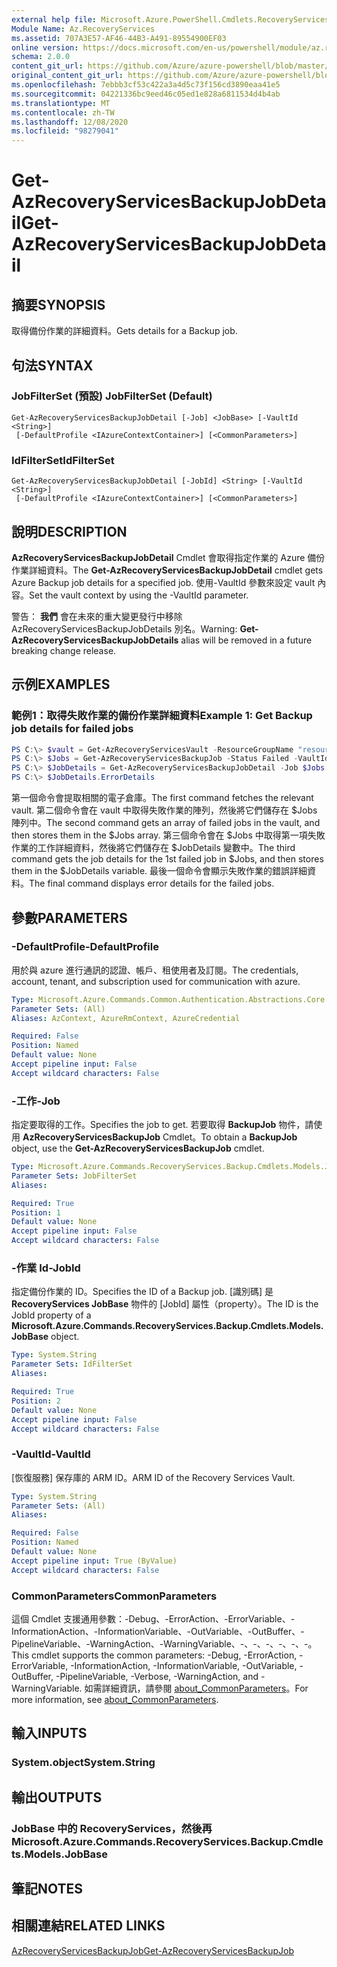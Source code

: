 ```yaml
---
external help file: Microsoft.Azure.PowerShell.Cmdlets.RecoveryServices.Backup.dll-Help.xml
Module Name: Az.RecoveryServices
ms.assetid: 707A3E57-AF46-44B3-A491-89554900EF03
online version: https://docs.microsoft.com/en-us/powershell/module/az.recoveryservices/get-azrecoveryservicesbackupjobdetail
schema: 2.0.0
content_git_url: https://github.com/Azure/azure-powershell/blob/master/src/RecoveryServices/RecoveryServices/help/Get-AzRecoveryServicesBackupJobDetail.md
original_content_git_url: https://github.com/Azure/azure-powershell/blob/master/src/RecoveryServices/RecoveryServices/help/Get-AzRecoveryServicesBackupJobDetail.md
ms.openlocfilehash: 7ebbb3cf53c422a3a4d5c73f156cd3890eaa41e5
ms.sourcegitcommit: 04221336bc9eed46c05ed1e828a6811534d4b4ab
ms.translationtype: MT
ms.contentlocale: zh-TW
ms.lasthandoff: 12/08/2020
ms.locfileid: "98279041"
---
```

# <span data-ttu-id="0bef6-101">Get-AzRecoveryServicesBackupJobDetail</span><span class="sxs-lookup"><span data-stu-id="0bef6-101">Get-AzRecoveryServicesBackupJobDetail</span></span>

## <span data-ttu-id="0bef6-102">摘要</span><span class="sxs-lookup"><span data-stu-id="0bef6-102">SYNOPSIS</span></span>

<span data-ttu-id="0bef6-103">取得備份作業的詳細資料。</span><span class="sxs-lookup"><span data-stu-id="0bef6-103">Gets details for a Backup job.</span></span>

## <span data-ttu-id="0bef6-104">句法</span><span class="sxs-lookup"><span data-stu-id="0bef6-104">SYNTAX</span></span>

### <span data-ttu-id="0bef6-105">JobFilterSet (預設) </span><span class="sxs-lookup"><span data-stu-id="0bef6-105">JobFilterSet (Default)</span></span>
```
Get-AzRecoveryServicesBackupJobDetail [-Job] <JobBase> [-VaultId <String>]
 [-DefaultProfile <IAzureContextContainer>] [<CommonParameters>]
```

### <span data-ttu-id="0bef6-106">IdFilterSet</span><span class="sxs-lookup"><span data-stu-id="0bef6-106">IdFilterSet</span></span>
```
Get-AzRecoveryServicesBackupJobDetail [-JobId] <String> [-VaultId <String>]
 [-DefaultProfile <IAzureContextContainer>] [<CommonParameters>]
```

## <span data-ttu-id="0bef6-107">說明</span><span class="sxs-lookup"><span data-stu-id="0bef6-107">DESCRIPTION</span></span>

<span data-ttu-id="0bef6-108">**AzRecoveryServicesBackupJobDetail** Cmdlet 會取得指定作業的 Azure 備份作業詳細資料。</span><span class="sxs-lookup"><span data-stu-id="0bef6-108">The **Get-AzRecoveryServicesBackupJobDetail** cmdlet gets Azure Backup job details for a specified job.</span></span>
<span data-ttu-id="0bef6-109">使用-VaultId 參數來設定 vault 內容。</span><span class="sxs-lookup"><span data-stu-id="0bef6-109">Set the vault context by using the -VaultId parameter.</span></span>

<span data-ttu-id="0bef6-110">警告： **我們** 會在未來的重大變更發行中移除 AzRecoveryServicesBackupJobDetails 別名。</span><span class="sxs-lookup"><span data-stu-id="0bef6-110">Warning: **Get-AzRecoveryServicesBackupJobDetails** alias will be removed in a future breaking change release.</span></span>

## <span data-ttu-id="0bef6-111">示例</span><span class="sxs-lookup"><span data-stu-id="0bef6-111">EXAMPLES</span></span>

### <span data-ttu-id="0bef6-112">範例1：取得失敗作業的備份作業詳細資料</span><span class="sxs-lookup"><span data-stu-id="0bef6-112">Example 1: Get Backup job details for failed jobs</span></span>

```powershell
PS C:\> $vault = Get-AzRecoveryServicesVault -ResourceGroupName "resourceGroup" -Name "vaultName"
PS C:\> $Jobs = Get-AzRecoveryServicesBackupJob -Status Failed -VaultId $vault.ID
PS C:\> $JobDetails = Get-AzRecoveryServicesBackupJobDetail -Job $Jobs[0] -VaultId $vault.ID
PS C:\> $JobDetails.ErrorDetails
```

<span data-ttu-id="0bef6-113">第一個命令會提取相關的電子倉庫。</span><span class="sxs-lookup"><span data-stu-id="0bef6-113">The first command fetches the relevant vault.</span></span> <span data-ttu-id="0bef6-114">第二個命令會在 vault 中取得失敗作業的陣列，然後將它們儲存在 $Jobs 陣列中。</span><span class="sxs-lookup"><span data-stu-id="0bef6-114">The second command gets an array of failed jobs in the vault, and then stores them in the $Jobs array.</span></span>
<span data-ttu-id="0bef6-115">第三個命令會在 $Jobs 中取得第一項失敗作業的工作詳細資料，然後將它們儲存在 $JobDetails 變數中。</span><span class="sxs-lookup"><span data-stu-id="0bef6-115">The third command gets the job details for the 1st failed job in $Jobs, and then stores them in the $JobDetails variable.</span></span>
<span data-ttu-id="0bef6-116">最後一個命令會顯示失敗作業的錯誤詳細資料。</span><span class="sxs-lookup"><span data-stu-id="0bef6-116">The final command displays error details for the failed jobs.</span></span>

## <span data-ttu-id="0bef6-117">參數</span><span class="sxs-lookup"><span data-stu-id="0bef6-117">PARAMETERS</span></span>

### <span data-ttu-id="0bef6-118">-DefaultProfile</span><span class="sxs-lookup"><span data-stu-id="0bef6-118">-DefaultProfile</span></span>

<span data-ttu-id="0bef6-119">用於與 azure 進行通訊的認證、帳戶、租使用者及訂閱。</span><span class="sxs-lookup"><span data-stu-id="0bef6-119">The credentials, account, tenant, and subscription used for communication with azure.</span></span>

```yaml
Type: Microsoft.Azure.Commands.Common.Authentication.Abstractions.Core.IAzureContextContainer
Parameter Sets: (All)
Aliases: AzContext, AzureRmContext, AzureCredential

Required: False
Position: Named
Default value: None
Accept pipeline input: False
Accept wildcard characters: False
```

### <span data-ttu-id="0bef6-120">-工作</span><span class="sxs-lookup"><span data-stu-id="0bef6-120">-Job</span></span>

<span data-ttu-id="0bef6-121">指定要取得的工作。</span><span class="sxs-lookup"><span data-stu-id="0bef6-121">Specifies the job to get.</span></span>
<span data-ttu-id="0bef6-122">若要取得 **BackupJob** 物件，請使用 **AzRecoveryServicesBackupJob** Cmdlet。</span><span class="sxs-lookup"><span data-stu-id="0bef6-122">To obtain a **BackupJob** object, use the **Get-AzRecoveryServicesBackupJob** cmdlet.</span></span>

```yaml
Type: Microsoft.Azure.Commands.RecoveryServices.Backup.Cmdlets.Models.JobBase
Parameter Sets: JobFilterSet
Aliases:

Required: True
Position: 1
Default value: None
Accept pipeline input: False
Accept wildcard characters: False
```

### <span data-ttu-id="0bef6-123">-作業 Id</span><span class="sxs-lookup"><span data-stu-id="0bef6-123">-JobId</span></span>

<span data-ttu-id="0bef6-124">指定備份作業的 ID。</span><span class="sxs-lookup"><span data-stu-id="0bef6-124">Specifies the ID of a Backup job.</span></span>
<span data-ttu-id="0bef6-125">[識別碼] 是 **RecoveryServices JobBase** 物件的 [JobId] 屬性（property）。</span><span class="sxs-lookup"><span data-stu-id="0bef6-125">The ID is the JobId property of a **Microsoft.Azure.Commands.RecoveryServices.Backup.Cmdlets.Models.JobBase** object.</span></span>

```yaml
Type: System.String
Parameter Sets: IdFilterSet
Aliases:

Required: True
Position: 2
Default value: None
Accept pipeline input: False
Accept wildcard characters: False
```

### <span data-ttu-id="0bef6-126">-VaultId</span><span class="sxs-lookup"><span data-stu-id="0bef6-126">-VaultId</span></span>

<span data-ttu-id="0bef6-127">[恢復服務] 保存庫的 ARM ID。</span><span class="sxs-lookup"><span data-stu-id="0bef6-127">ARM ID of the Recovery Services Vault.</span></span>

```yaml
Type: System.String
Parameter Sets: (All)
Aliases:

Required: False
Position: Named
Default value: None
Accept pipeline input: True (ByValue)
Accept wildcard characters: False
```

### <span data-ttu-id="0bef6-128">CommonParameters</span><span class="sxs-lookup"><span data-stu-id="0bef6-128">CommonParameters</span></span>
<span data-ttu-id="0bef6-129">這個 Cmdlet 支援通用參數：-Debug、-ErrorAction、-ErrorVariable、-InformationAction、-InformationVariable、-OutVariable、-OutBuffer、-PipelineVariable、-WarningAction、-WarningVariable、-、-、-、-、-、-。</span><span class="sxs-lookup"><span data-stu-id="0bef6-129">This cmdlet supports the common parameters: -Debug, -ErrorAction, -ErrorVariable, -InformationAction, -InformationVariable, -OutVariable, -OutBuffer, -PipelineVariable, -Verbose, -WarningAction, and -WarningVariable.</span></span> <span data-ttu-id="0bef6-130">如需詳細資訊，請參閱 [about_CommonParameters](http://go.microsoft.com/fwlink/?LinkID=113216)。</span><span class="sxs-lookup"><span data-stu-id="0bef6-130">For more information, see [about_CommonParameters](http://go.microsoft.com/fwlink/?LinkID=113216).</span></span>

## <span data-ttu-id="0bef6-131">輸入</span><span class="sxs-lookup"><span data-stu-id="0bef6-131">INPUTS</span></span>

### <span data-ttu-id="0bef6-132">System.object</span><span class="sxs-lookup"><span data-stu-id="0bef6-132">System.String</span></span>

## <span data-ttu-id="0bef6-133">輸出</span><span class="sxs-lookup"><span data-stu-id="0bef6-133">OUTPUTS</span></span>

### <span data-ttu-id="0bef6-134">JobBase 中的 RecoveryServices，然後再</span><span class="sxs-lookup"><span data-stu-id="0bef6-134">Microsoft.Azure.Commands.RecoveryServices.Backup.Cmdlets.Models.JobBase</span></span>

## <span data-ttu-id="0bef6-135">筆記</span><span class="sxs-lookup"><span data-stu-id="0bef6-135">NOTES</span></span>

## <span data-ttu-id="0bef6-136">相關連結</span><span class="sxs-lookup"><span data-stu-id="0bef6-136">RELATED LINKS</span></span>

[<span data-ttu-id="0bef6-137">AzRecoveryServicesBackupJob</span><span class="sxs-lookup"><span data-stu-id="0bef6-137">Get-AzRecoveryServicesBackupJob</span></span>](./Get-AzRecoveryServicesBackupJob.md)
